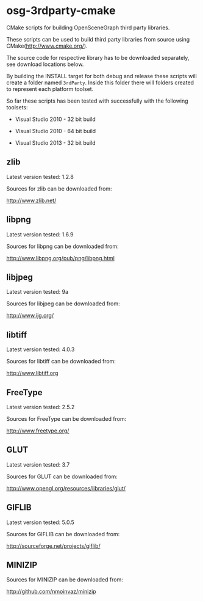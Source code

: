 osg-3rdparty-cmake
==================

CMake scripts for building OpenSceneGraph third party libraries.

These scripts can be used to build third party libraries from source using CMake(http://www.cmake.org/). 

The source code for respective library has to be downloaded separately, see download locations below.

By building the INSTALL target for both debug and release these scripts will create a folder named `3rdParty`.
Inside this folder there will folders created to represent each platform toolset.

So far these scripts has been tested with successfully with the following toolsets:

* Visual Studio 2010 - 32 bit build
* Visual Studio 2010 - 64 bit build

* Visual Studio 2013 - 32 bit build


zlib
----
Latest version tested: 1.2.8

Sources for zlib can be downloaded from:

http://www.zlib.net/


libpng
------
Latest version tested: 1.6.9

Sources for libpng can be downloaded from:

http://www.libpng.org/pub/png/libpng.html


libjpeg
-------
Latest version tested: 9a

Sources for libjpeg can be downloaded from:

http://www.ijg.org/


libtiff
-------
Latest version tested: 4.0.3

Sources for libtiff can be downloaded from:

http://www.libtiff.org


FreeType
--------
Latest version tested: 2.5.2

Sources for FreeType can be downloaded from:

http://www.freetype.org/


GLUT
----
Latest version tested: 3.7

Sources for GLUT can be downloaded from:

http://www.opengl.org/resources/libraries/glut/


GIFLIB
------
Latest version tested: 5.0.5

Sources for GIFLIB can be downloaded from:

http://sourceforge.net/projects/giflib/


MINIZIP
-------

Sources for MINIZIP can be downloaded from:

http://github.com/nmoinvaz/minizip